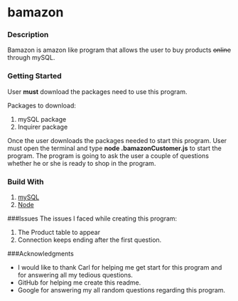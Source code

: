 # bamazon 
### Description
Bamazon is amazon like program that allows the user to buy products ~~online~~ through mySQL.

### Getting Started
User **must** download the packages need to use this program. 

Packages to download:
1. mySQL package
2. Inquirer package

Once the user downloads the packages needed to start this program. User must open the terminal and type **node .bamazonCustomer.js** to start the program. The program is going to ask the user a couple of questions whether he or she is ready to shop in the program.

### Build With
1. [mySQL](https://www.mysql.com/)
2. [Node](https://nodejs.org/en/)

###Issues
The issues I faced while creating this program:
1. The Product table to appear
2. Connection keeps ending after the first question.

###Acknowledgments
* I would like to thank Carl for helping me get start for this program and for answering all my tedious questions. 
* GitHub for helping me create this readme.
* Google for answering my all random questions regarding this program.





